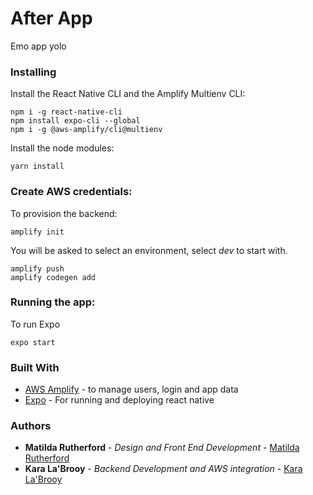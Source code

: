 # After App

Emo app yolo

### Installing

Install the React Native CLI and the Amplify Multienv CLI:

```
npm i -g react-native-cli
npm install expo-cli --global
npm i -g @aws-amplify/cli@multienv
```

Install the node modules:

```
yarn install
```

### Create AWS credentials:

To provision the backend:

```
amplify init
```

You will be asked to select an environment, select _dev_ to start with.

```
amplify push
amplify codegen add
```

### Running the app:

To run Expo

```
expo start
```

### Built With

- [AWS Amplify](https://aws-amplify.github.io/) - to manage users, login and app data
- [Expo](https://expo.io/) - For running and deploying react native

### Authors

- **Matilda Rutherford** - _Design and Front End Development_ - [Matilda Rutherford](https://github.com/matildarutherford)
- **Kara La'Brooy** - _Backend Development and AWS integration_ - [Kara La'Brooy](https://github.com/klabrooy)

